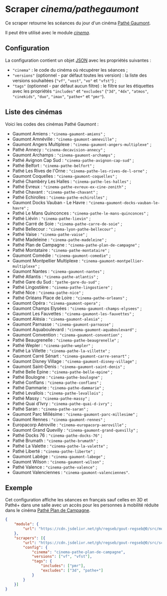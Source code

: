 # Scraper *cinema/pathegaumont*

Ce scraper retourne les scéances du jour d'un cinéma
[Pathé Gaumont](https://www.cinemaspathegaumont.com/).

Il peut être utilisé avec le module
[*cinema*](https://github.com/regseb/gout-regseb/tree/master/src/module/cinema#readme).

## Configuration

La configuration contient un objet
[JSON](https://www.json.org/json-fr.html "JavaScript Object Notation") avec les
propriétés suivantes :

- `"cinema"` : le code du cinéma où récupérer les séances ;
- `"versions"` (optionnel - par défaut toutes les version) : la liste des
  versions souhaitées (`"vf"`, `"vost"`, `"vo"` et `"vfst"`) ;
- `"tags"` (optionnel - par défaut aucun filtre) : le filtre sur les étiquettes
  avec les propriétés `"includes"` et `"excludes"` (`"3d"`, `"4dx"`, `"atmos"`,
  `"cinekids"`, `"duo"`, `"imax"`, `"pathe+"` et `"pmr"`).

## Liste des cinémas

Voici les codes des cinémas Pathé Gaumont :

- Gaumont Amiens : `"cinema-gaumont-amiens"` ;
- Gaumont Amnéville : `"cinema-gaumont-amneville"` ;
- Gaumont Angers Multiplexe : `"cinema-gaumont-angers-multiplexe"` ;
- Pathé Annecy : `"cinema-decavision-annecy"` ;
- Gaumont Archamps : `"cinema-gaumont-archamps"` ;
- Pathé Avignon Cap Sud : `"cinema-pathe-avignon-cap-sud"` ;
- Pathé Belfort : `"cinema-pathe-belfort"` ;
- Pathé Les Rives de l'Orne : `"cinema-pathe-les-rives-de-l-orne"` ;
- Gaumont Coquelles : `"cinema-gaumont-coquelles"` ;
- Pathé Chambéry Les Halles : `"cinema-pathe-les-halles"` ;
- Pathé Evreux : `"cinema-pathe-evreux-ex-cine-zenith"` ;
- Pathé Chavant : `"cinema-pathe-chavant"` ;
- Pathé Echirolles : `"cinema-pathe-echirolles"` ;
- Gaumont Docks Vauban - Le Havre : `"cinema-gaumont-docks-vauban-le-havre"` ;
- Pathé Le Mans Quinconces : `"cinema-pathe-le-mans-quinconces"` ;
- Pathé Liévin : `"cinema-pathe-lievin"` ;
- Pathé Carré de Soie : `"cinema-pathe-carre-de-soie"` ;
- Pathé Bellecour : `"cinema-lyon-pathe-bellecour"` ;
- Pathé Vaise : `"cinema-pathe-vaise"` ;
- Pathé Madeleine : `"cinema-pathe-madeleine"` ;
- Pathé Plan de Campagne : `"cinema-pathe-plan-de-campagne"` ;
- Pathé Montataire : `"cinema-pathe-montataire"` ;
- Gaumont Comédie : `"cinema-gaumont-comedie"` ;
- Gaumont Montpellier Multiplexe : `"cinema-gaumont-montpellier-multiplexe"` ;
- Gaumont Nantes : `"cinema-gaumont-nantes"` ;
- Pathé Atlantis : `"cinema-pathe-atlantis"` ;
- Pathé Gare du Sud : `"pathe-gare-du-sud"` ;
- Pathé Lingostière : `"cinema-pathe-lingostiere"` ;
- Pathé Nice : `"cinema-pathe-nice"` ;
- Pathé Orléans Place de Loire : `"cinema-pathe-orleans"` ;
- Gaumont Opéra : `"cinema-gaumont-opera"` ;
- Gaumont Champs Elysées : `"cinema-gaumont-champs-elysees"` ;
- Gaumont Les Fauvettes : `"cinema-gaumont-les-fauvettes"` ;
- Gaumont Alésia : `"cinema-gaumont-alesia"` ;
- Gaumont Parnasse : `"cinema-gaumont-parnasse"` ;
- Gaumont Aquaboulevard : `"cinema-gaumont-aquaboulevard"` ;
- Gaumont Convention : `"cinema-gaumont-convention"` ;
- Pathé Beaugrenelle : `"cinema-pathe-beaugrenelle"` ;
- Pathé Wepler : `"cinema-pathe-wepler"` ;
- Pathé La Villette : `"cinema-pathe-la-villette"` ;
- Gaumont Carré Sénart : `"cinema-gaumont-carre-senart"` ;
- Gaumont Disney Village : `"cinema-gaumont-disney-village"` ;
- Gaumont Saint-Denis : `"cinema-gaumont-saint-denis"` ;
- Pathé Belle Epine : `"cinema-pathe-belle-epine"` ;
- Pathé Boulogne : `"cinema-pathe-boulogne"` ;
- Pathé Conflans : `"cinema-pathe-conflans"` ;
- Pathé Dammarie : `"cinema-pathe-dammarie"` ;
- Pathé Levallois : `"cinema-pathe-levallois"` ;
- Pathé Massy : `"cinema-pathe-massy"` ;
- Pathé Quai d'Ivry : `"cinema-pathe-quai-d-ivry"` ;
- Pathé Saran : `"cinema-pathe-saran"` ;
- Gaumont Parc Millésime : `"cinema-gaumont-parc-millesime"` ;
- Gaumont Rennes : `"cinema-gaumont-rennes"` ;
- Europacorp Aéroville : `"cinema-europacorp-aeroville"` ;
- Gaumont Grand Quevilly : `"cinema-gaumont-grand-quevilly"` ;
- Pathé Docks 76 : `"cinema-pathe-docks-76"` ;
- Pathé Brumath : `"cinema-pathe-brumath"` ;
- Pathé La Valette : `"cinema-pathe-la-valette"` ;
- Pathé Liberté : `"cinema-pathe-liberte"` ;
- Gaumont Labège : `"cinema-gaumont-labege"` ;
- Gaumont Wilson : `"cinema-gaumont-wilson"` ;
- Pathé Valence : `"cinema-pathe-valence"` ;
- Gaumont Valenciennes : `"cinema-gaumont-valenciennes"`.

## Exemple

Cet configuration affiche les séances en français sauf celles en 3D et Pathé+
dans une salle avec un accès pour les personnes à mobilité réduite dans le
cinéma [Pathé Plan de
Campagne](https://www.cinemaspathegaumont.com/cinemas/cinema-pathe-plan-de-campagne).

```JSON
{
    "module": {
        "url": "https://cdn.jsdelivr.net/gh/regseb/gout-regseb@0/src/module/cinema/cinema.js",
    },
    "scrapers": [{
        "url": "https://cdn.jsdelivr.net/gh/regseb/gout-regseb@0/src/scraper/cinema/pathegaumont/pathegaumont.js",
        "config": {
            "cinema": "cinema-pathe-plan-de-campagne",
            "versions": ["vf", "vfst"],
            "tags": {
                "includes": ["pmr"],
                "excludes": ["3d", "pathe+"]
            }
        }
    }]
}
```
